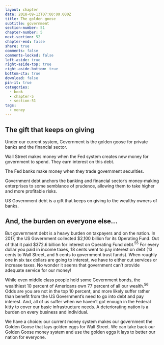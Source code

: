 ```yaml
---
layout: chapter
date: 2018-09-13T07:00:00.000Z
title: The golden goose
subtitle: government
section-number: 51
chapter-number: 5
next-section: 52
chapter-end: false
share: true
comments: false
comments-locked: false
left-aside: true
right-aside-top: true
right-aside-bottom: true
bottom-cta: true
download: false
pin-it: true
categories:
  - book
  - chapter-5
  - section-51
tags:
  - money
---
```

## The gift that keeps on giving

Under our current system, Government is the golden goose for
private banks and the financial sector.

Wall Street makes money when the Fed system creates new money for
government to spend. They earn interest on this debt.

The Fed banks make money when they trade government securities.

Government debt anchors the banking and financial sector’s money-making enterprises to some semblance of prudence, allowing them to
take higher and more profitable risks.

US Government debt is a gift that keeps on giving to the wealthy
owners of banks.

## And, the burden on everyone else...

But government debt is a heavy burden on taxpayers and on the
nation. In 2017, the US Government collected $2,100 billion for its
Operating Fund. Out of that it paid $372.6 billion for interest on
Operating Fund debt.<sup>55</sup> For every dollar you paid in income taxes, 18
cents went to pay interest on debt (13 cents to Wall Street, and 5 cents
to government trust funds). When roughly one in six tax dollars are
going to interest, we have to either cut services or increase taxes. No
wonder it seems that government can’t provide adequate service for
our money!

While even middle class people hold some Government bonds,
the wealthiest 10 percent of Americans own 77 percent of all our
wealth.<sup>56</sup> Odds are you are not in the top 10 percent, and more likely
suffer rather than benefit from the US Government’s need to go
into debt and pay interest. And, all of us suffer when we haven’t got enough in the Federal kitty to cover our basic infrastructure needs. A
deteriorating nation is a burden on every business and individual.

We have a choice: our current money system makes our government
the Golden Goose that lays golden eggs for Wall Street. We can take
back our Golden Goose money system and use the golden eggs it lays
to better our nation for everyone.
